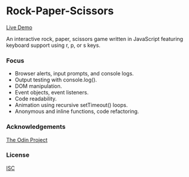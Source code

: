 # Rock-Paper-Scissors

[Live Demo](https://jonro2955.github.io/odin_foundations_3_rock_paper_scissors/)

An interactive rock, paper, scissors game written in JavaScript featuring keyboard support using r, p, or s keys.


### Focus  
- Browser alerts, input prompts, and console logs.
- Output testing with console.log().
- DOM manipulation.
- Event objects, event listeners.
- Code readability. 
- Animation using recursive setTimeout() loops.
- Anonymous and inline functions, code refactoring. 

### Acknowledgements

[The Odin Project](https://www.theodinproject.com/)

### License

[ISC](https://opensource.org/licenses/ISC)